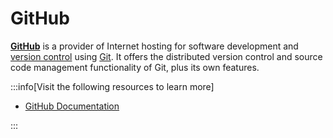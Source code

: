 # GitHub

[**GitHub**](https://github.com/) is a provider of Internet hosting for software development and [version control](../vcs/index.md) using [Git](../vcs/git.md). It offers the distributed version control and source code management functionality of Git, plus its own features.

:::info[Visit the following resources to learn more]

- [GitHub Documentation](https://docs.github.com/en/get-started/quickstart)

:::
